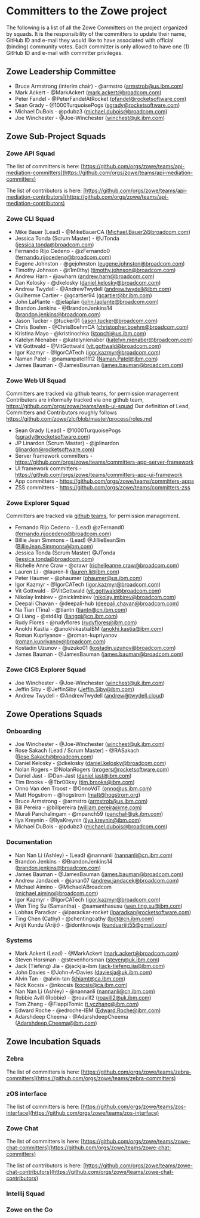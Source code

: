 # Committers to the Zowe project

The following is a list of all the Zowe Committers on the project organized by squads. It is the responsibility of the committers to update their name, GitHub ID and e-mail they would like to have associated with official (binding) community votes. Each committer is only allowed to have one (1) GitHub ID and e-mail with committer privileges.

## Zowe Leadership Committee

- Bruce Armstrong (interim chair) - @armstro (armstrob@us.ibm.com)
- Mark Ackert - @MarkAckert (mark.ackert@broadcom.com)
- Peter Fandel - @PeterFandelAtRocket (pfandel@rocketsoftware.com)
- Sean Grady - @1000TurquoisePogs (sgrady@rocketsoftware.com)
- Michael DuBois - @pdubz3 (michael.dubois@broadcom.com)
- Joe Winchester - @Joe-Winchester (winchest@uk.ibm.com)

## Zowe Sub-Project Squads

### Zowe API Squad

The list of committers is here: [https://github.com/orgs/zowe/teams/api-mediation-committers](https://github.com/orgs/zowe/teams/api-mediation-committers)

The list of contributors is here: [https://github.com/orgs/zowe/teams/api-mediation-contributors](https://github.com/orgs/zowe/teams/api-mediation-contributors)

### Zowe CLI Squad

- Mike Bauer (Lead) - @MikeBauerCA (Michael.Bauer2@broadcom.com)
- Jessica Tonda (Scrum Master) - @JTonda (jessica.tonda@broadcom.com)
- Fernando Rijo Cedeno - @zFernando0 (fernando.rijocedeno@broadcom.com)
- Eugene Johnston - @gejohnston (eugene.johnston@broadcom.com)
- Timothy Johnson - @t1m0thyj (timothy.johnson@broadcom.com)
- Andrew Harn - @awharn (andrew.harn@broadcom.com)
- Dan Kelosky - @dkelosky (daniel.kelosky@broadcom.com)
- Andrew Twydell - @AndrewTwydell (andrew.twydell@ibm.com)
- Guilherme Cartier - @gcartier94 (gcartier@br.ibm.com)
- John LaPlante - @jelaplan (john.laplante@broadcom.com)
- Brandon Jenkins - @BrandonJenkins14 (brandon.jenkins@broadcom.com)
- Jason Tucker - @tucker01 (jason.tucker@broadcom.com)
- Chris Boehm - @ChrisBoehmCA (christopher.boehm@broadcom.com)
- Kristina Mayo - @kristinochka (ktopchi@us.ibm.com)
- Katelyn Nienaber - @katelynienaber (katelyn.nienaber@broadcom.com)
- Vit Gottwald - @VitGottwald (vit.gottwald@broadcom.com)
- Igor Kazmyr - @IgorCATech (igor.kazmyr@broadcom.com)
- Naman Patel - @namanpatel1112 (Naman.Patel@ibm.com)
- James Bauman - @JamesBauman (james.bauman@broadcom.com)

### Zowe Web UI Squad
Committers are tracked via github teams, for permission management
Contributers are informally tracked via one github team, https://github.com/orgs/zowe/teams/web-ui-squad
Our definition of Lead, Committers and Contributors roughly follows https://github.com/zowe/zlc/blob/master/process/roles.md


- Sean Grady (Lead) - @1000TurquoisePogs (sgrady@rocketsoftware.com)
- JP Linardon (Scrum Master) - @jplinardon (jlinardon@rocketsoftware.com)
- Server framework committers - https://github.com/orgs/zowe/teams/committers-app-server-framework
- UI framework committers - https://github.com/orgs/zowe/teams/committers-app-ui-framework
- App committers - https://github.com/orgs/zowe/teams/committers-apps
- ZSS committers - https://github.com/orgs/zowe/teams/committers-zss

### Zowe Explorer Squad

Committers are tracked via [github teams](https://github.com/orgs/zowe/teams/zowe-explorer-committers/members),
for permission management.

- Fernando Rijo Cedeno - (Lead) @zFernand0 (fernando.rijocedeno@broadcom.com)
- Billie Jean Simmons - (Lead) @JillieBeanSim (BillieJean.Simmons@ibm.com)
- Jessica Tonda (Scrum Master) @JTonda (jessica.tonda@broadcom.com)
- Richelle Anne Craw - @crawr (richelleanne.craw@broadcom.com)
- Lauren Li - @lauren-li (lauren.li@ibm.com)
- Peter Haumer - @phaumer (phaumer@us.ibm.com)
- Igor Kazmyr - @IgorCATech (igor.kazmyr@broadcom.com)
- Vit Gottwald - @VitGottwald (vit.gottwald@broadcom.com)
- Nikolay Imbirev - @nickImbirev (nikolay.imbirev@broadcom.com)
- Deepali Chavan - @deepali-hub (deepali.chavan@broadcom.com)
- Na Tian (Tina) - @tiantn (tiantn@cn.ibm.com)
- Qi Liang - @std4lqi (liangqi@cn.ibm.com)
- Rudy Flores - @rudyflores (rudyflores@ibm.com)
- Anokhi Kastia - @anokhikastiaIBM (anokhi.kastia@ibm.com)
- Roman Kupriyanov - @roman-kupriyanov (roman.kupriyanov@broadcom.com)
- Kostadin Uzunov - @uzuko01 (kostadin.uzunov@broadcom.com)
- James Bauman - @JamesBauman (james.bauman@broadcom.com)

### Zowe CICS Explorer Squad

- Joe Winchester - @Joe-Winchester (winchest@uk.ibm.com)
- Jeffin Siby - @JeffinSiby (Jeffin.Siby@ibm.com)
- Andrew Twydell - @AndrewTwydell (andrew@twydell.cloud)

## Zowe Operations Squads

### Onboarding

- Joe Winchester - @Joe-Winchester (winchest@uk.ibm.com)
- Rose Sakach (Lead / Scrum Master) - @RASakach (Rose.Sakach@broadcom.com)
- Daniel Kelosky - @dkelosky (daniel.kelosky@broadcom.com)
- Nolan Rogers - @NolanRogers (nrogers@rocketsoftware.com)
- Daniel Jast - @Dan-Jast (daniel.jast@ibm.com)
- Tim Brooks - @Tbr00ksy (tim.brooks@ibm.com)
- Onno Van den Troost - @OnnoVdT (onno@us.ibm.com)
- Matt Hogstrom - @hogstrom (matt@hogstrom.org)
- Bruce Armstrong - @armstro (armstrob@us.ibm.com)
- Bill Pereira - @billpereira (william.pereira@me.com)
- Murali Panchalingam - @mpanch59 (panchali@uk.ibm.com)
- Ilya Kreynin - @IlyaKreynin (ilya.kreynin@ibm.com)
- Michael DuBois - @pdubz3 (michael.dubois@broadcom.com) 

### Documentation

- Nan Nan Li (Ashley)  - (Lead) @nannanli (nannanli@cn.ibm.com)
- Brandon Jenkins - @BrandonJenkins14 (brandon.jenkins@broadcom.com)
- James Bauman - @JamesBauman (james.bauman@broadcom.com)
- Andrew Jandacek - @janan07 (andrew.jandacek@broadcom.com)
- Michael Aimino - @MichaelABroadcom (michael.aimino@broadcom.com)
- Igor Kazmyr - @IgorCATech (igor.kazmyr@broadcom.com)
- Wen Ting Su (Samantha) - @samanthasusu (wen.ting.su@ibm.com)
- Lobhas Paradkar - @lparadkar-rocket (lparadkar@rocketsoftware.com)
- Ting Chen (Cathy) - @chentingcathy (bjct@cn.ibm.com)
- Arijit Kundu (Arijit) - @idontknowjs (kunduarijit55@gmail.com)


### Systems

- Mark Ackert (Lead) - @MarkAckert (mark.ackert@broadcom.com)
- Steven Horsman - @stevenhorsman (steven@uk.ibm.com)
- Jack (Tiefeng) Jia - @jackjia-ibm (jack-tiefeng.jia@ibm.com)
- John Davies - @John-A-Davies (daviesja@uk.ibm.com)
- Alvin Tan - @alvin-tan (khiamt@ca.ibm.com)
- Nick Kocsis - @nkocsis (kocsis@ca.ibm.com)
- Nan Nan Li (Ashley) - @nannanli (nannanli@cn.ibm.com)
- Robbie Avill (Robbie) - @roavill2 (roavill2@uk.ibm.com)
- Tom Zhang - @FlappiTomic (t.yczhang@ibm.com)
- Edward Roche - @edroche-IBM (Edward.Roche@ibm.com)
- Adarshdeep Cheema - @AdarshdeepCheema (Adarshdeep.Cheema@ibm.com)

## Zowe Incubation Squads

### Zebra

The list of committers is here: [https://github.com/orgs/zowe/teams/zebra-committers](https://github.com/orgs/zowe/teams/zebra-committers)

### zOS interface

The list of committers is here: [https://github.com/orgs/zowe/teams/zos-interface](https://github.com/orgs/zowe/teams/zos-interface)

### Zowe Chat

The list of committers is here: [https://github.com/orgs/zowe/teams/zowe-chat-committers](https://github.com/orgs/zowe/teams/zowe-chat-committers)

The list of contributors is here: [https://github.com/orgs/zowe/teams/zowe-chat-contributors](https://github.com/orgs/zowe/teams/zowe-chat-contributors)

### Intellij Squad

### Zowe on the Go
